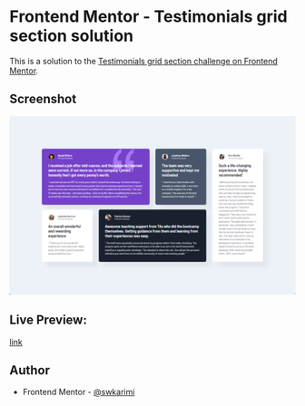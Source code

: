 # Frontend Mentor - Testimonials grid section solution

This is a solution to the [Testimonials grid section challenge on Frontend Mentor](https://www.frontendmentor.io/challenges/testimonials-grid-section-Nnw6J7Un7).

## Screenshot

![](./screenshot.png)

## Live Preview:

[link](https://fe012m.netlify.app/)

## Author

- Frontend Mentor - [@swkarimi](https://www.frontendmentor.io/profile/swkarimi)
